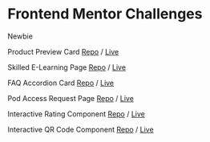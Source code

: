 # Frontend Mentor Challenges

Newbie

Product Preview Card [Repo](https://github.com/Kitketovsky/frontend-mentor-challenges/tree/main/1-1-product-preview-card) / [Live](https://product-preview-card-eight-dun.vercel.app/)

Skilled E-Learning Page [Repo](https://github.com/Kitketovsky/frontend-mentor-challenges/tree/main/2-1-skilled-elearning-page) / [Live](https://skilled-e-learning-page.vercel.app/)

FAQ Accordion Card [Repo](https://github.com/Kitketovsky/frontend-mentor-challenges/tree/main/3-1-faq-accordion) / [Live](https://faq-accordion-page-chi.vercel.app/)

Pod Access Request Page [Repo](https://github.com/Kitketovsky/frontend-mentor-challenges/tree/main/4-1-pod-landing) / [Live](https://cheery-longma-0c2e91.netlify.app/)

Interactive Rating Component [Repo](https://github.com/Kitketovsky/frontend-mentor-challenges/tree/main/5-1-interactive-rating-component) / [Live](https://strong-kashata-6bc965.netlify.app/)

Interactive QR Code Component [Repo](https://github.com/Kitketovsky/frontend-mentor-challenges/tree/main/6-1-qr-code-component) / [Live](https://adorable-scone-2c0890.netlify.app/)
